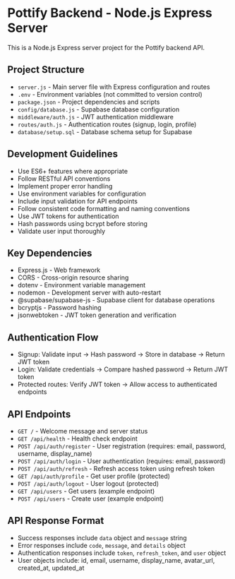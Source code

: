 <!-- Use this file to provide workspace-specific custom instructions to Copilot. For more details, visit https://code.visualstudio.com/docs/copilot/copilot-customization#_use-a-githubcopilotinstructionsmd-file -->

# Pottify Backend - Node.js Express Server

This is a Node.js Express server project for the Pottify backend API.

## Project Structure
- `server.js` - Main server file with Express configuration and routes
- `.env` - Environment variables (not committed to version control)
- `package.json` - Project dependencies and scripts
- `config/database.js` - Supabase database configuration
- `middleware/auth.js` - JWT authentication middleware
- `routes/auth.js` - Authentication routes (signup, login, profile)
- `database/setup.sql` - Database schema setup for Supabase

## Development Guidelines
- Use ES6+ features where appropriate
- Follow RESTful API conventions
- Implement proper error handling
- Use environment variables for configuration
- Include input validation for API endpoints
- Follow consistent code formatting and naming conventions
- Use JWT tokens for authentication
- Hash passwords using bcrypt before storing
- Validate user input thoroughly

## Key Dependencies
- Express.js - Web framework
- CORS - Cross-origin resource sharing
- dotenv - Environment variable management
- nodemon - Development server with auto-restart
- @supabase/supabase-js - Supabase client for database operations
- bcryptjs - Password hashing
- jsonwebtoken - JWT token generation and verification

## Authentication Flow
- Signup: Validate input → Hash password → Store in database → Return JWT token
- Login: Validate credentials → Compare hashed password → Return JWT token
- Protected routes: Verify JWT token → Allow access to authenticated endpoints

## API Endpoints
- `GET /` - Welcome message and server status
- `GET /api/health` - Health check endpoint
- `POST /api/auth/register` - User registration (requires: email, password, username, display_name)
- `POST /api/auth/login` - User authentication (requires: email, password)
- `POST /api/auth/refresh` - Refresh access token using refresh token
- `GET /api/auth/profile` - Get user profile (protected)
- `POST /api/auth/logout` - User logout (protected)
- `GET /api/users` - Get users (example endpoint)
- `POST /api/users` - Create user (example endpoint)

## API Response Format
- Success responses include `data` object and `message` string
- Error responses include `code`, `message`, and `details` object
- Authentication responses include `token`, `refresh_token`, and `user` object
- User objects include: id, email, username, display_name, avatar_url, created_at, updated_at
